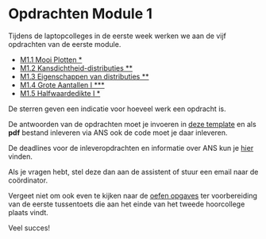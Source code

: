 # Opdrachten Module 1

Tijdens de laptopcolleges in de eerste week werken we aan de vijf opdrachten van de eerste module.


* [M1.1 Mooi Plotten *](/opdrachten-module-1/mooiplotten)
* [M1.2 Kansdichtheid-distributies **](/opdrachten-module-1/distributies)
* [M1.3 Eigenschappen van distributies **](/opdrachten-module-1/eigenschappen)
* [M1.4 Grote Aantallen I \*\*\*](/opdrachten-module-1/groteaantallen)
* [M1.5 Halfwaardedikte I *](/opdrachten-module-1/halfwaardedikte)

De sterren geven een indicatie voor hoeveel werk een opdracht is. 

De antwoorden van de opdrachten moet je invoeren in [deze template](InlevertemplateModule1.docx) en als **pdf** bestand inleveren via ANS ook de code moet je daar inleveren. 

De deadlines voor de inleveropdrachten en informatie over ANS kun je [hier](/informatie/inleveropdrachten) vinden.


Als je vragen hebt, stel deze dan aan de assistent of stuur een email naar de coördinator.

Vergeet niet om ook even te kijken naar de [oefen opgaves](/tussentoets-i/oefenopgaves) ter voorbereiding van de eerste tussentoets die aan het einde van het tweede hoorcollege plaats vindt.

Veel succes! 

